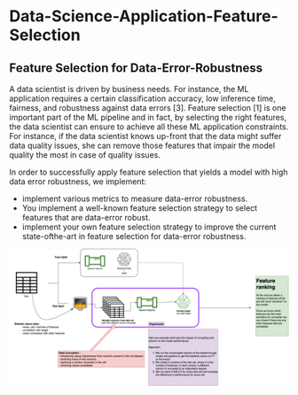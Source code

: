 # Data-Science-Application-Feature-Selection
## Feature Selection for Data-Error-Robustness
A data scientist is driven by business needs. For instance, the ML application requires a certain
classification accuracy, low inference time, fairness, and robustness against data errors [3].
Feature selection [1] is one important part of the ML pipeline and in fact, by selecting the right
features, the data scientist can ensure to achieve all these ML application constraints.
For instance, if the data scientist knows up-front that the data might suffer data quality issues,
she can remove those features that impair the model quality the most in case of quality issues.

In order to successfully apply feature selection that yields a model with high data error
robustness, we implement:
- implement various metrics to measure data-error robustness.
- You implement a well-known feature selection strategy to select features that are
data-error robust.
- implement your own feature selection strategy to improve the current state-ofthe-art in feature selection for data-error robustness.


![alt text](https://github.com/NautiyalAmit/Data-Science-Application-Feature-Selection/blob/master/DSA%20-%20Experiment.png?raw=true "FLOWCHART")

